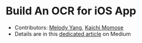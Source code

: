 # Build An OCR for iOS App
- Contributors: [Melody Yang](https://github.com/melodyfs), [Kaichi Momose](https://github.com/kaichimomose)
- Details are in this [dedicated article](https://medium.com/@melodyfs/build-a-handwriting-recognizer-ship-it-to-app-store-fcce24205b4b) on Medium
